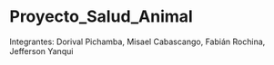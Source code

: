 # Proyecto_Salud_Animal
Integrantes: Dorival Pichamba, Misael Cabascango, Fabián Rochina, Jefferson Yanqui
